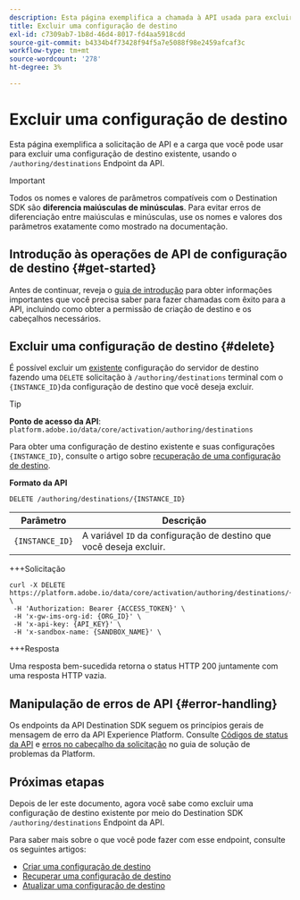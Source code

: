 ```yaml
---
description: Esta página exemplifica a chamada à API usada para excluir uma configuração de destino existente por meio do Adobe Experience Platform Destination SDK.
title: Excluir uma configuração de destino
exl-id: c7309ab7-1b8d-46d4-8017-fd4aa5918cdd
source-git-commit: b4334b4f73428f94f5a7e5088f98e2459afcaf3c
workflow-type: tm+mt
source-wordcount: '278'
ht-degree: 3%

---
```


# Excluir uma configuração de destino

Esta página exemplifica a solicitação de API e a carga que você pode usar para excluir uma configuração de destino existente, usando o `/authoring/destinations` Endpoint da API.

>[!IMPORTANT]
>
>Todos os nomes e valores de parâmetros compatíveis com o Destination SDK são **diferencia maiúsculas de minúsculas**. Para evitar erros de diferenciação entre maiúsculas e minúsculas, use os nomes e valores dos parâmetros exatamente como mostrado na documentação.

## Introdução às operações de API de configuração de destino {#get-started}

Antes de continuar, reveja o [guia de introdução](../../getting-started.md) para obter informações importantes que você precisa saber para fazer chamadas com êxito para a API, incluindo como obter a permissão de criação de destino e os cabeçalhos necessários.

## Excluir uma configuração de destino {#delete}

É possível excluir um [existente](create-destination-configuration.md) configuração do servidor de destino fazendo uma `DELETE` solicitação à `/authoring/destinations` terminal com o `{INSTANCE_ID}`da configuração de destino que você deseja excluir.

>[!TIP]
>
>**Ponto de acesso da API**: `platform.adobe.io/data/core/activation/authoring/destinations`

Para obter uma configuração de destino existente e suas configurações `{INSTANCE_ID}`, consulte o artigo sobre [recuperação de uma configuração de destino](retrieve-destination-configuration.md).

**Formato da API**

```http
DELETE /authoring/destinations/{INSTANCE_ID}
```

| Parâmetro | Descrição |
| --------- | ----------- |
| `{INSTANCE_ID}` | A variável `ID` da configuração de destino que você deseja excluir. |

+++Solicitação

```shell
curl -X DELETE https://platform.adobe.io/data/core/activation/authoring/destinations/{INSTANCE_ID} \
 -H 'Authorization: Bearer {ACCESS_TOKEN}' \
 -H 'x-gw-ims-org-id: {ORG_ID}' \
 -H 'x-api-key: {API_KEY}' \
 -H 'x-sandbox-name: {SANDBOX_NAME}' \
```

+++Resposta

Uma resposta bem-sucedida retorna o status HTTP 200 juntamente com uma resposta HTTP vazia.


## Manipulação de erros de API {#error-handling}

Os endpoints da API Destination SDK seguem os princípios gerais de mensagem de erro da API Experience Platform. Consulte [Códigos de status da API](../../../../landing/troubleshooting.md#api-status-codes) e [erros no cabeçalho da solicitação](../../../../landing/troubleshooting.md#request-header-errors) no guia de solução de problemas da Platform.

## Próximas etapas

Depois de ler este documento, agora você sabe como excluir uma configuração de destino existente por meio do Destination SDK `/authoring/destinations` Endpoint da API.

Para saber mais sobre o que você pode fazer com esse endpoint, consulte os seguintes artigos:

* [Criar uma configuração de destino](create-destination-configuration.md)
* [Recuperar uma configuração de destino](retrieve-destination-configuration.md)
* [Atualizar uma configuração de destino](update-destination-configuration.md)
